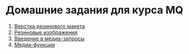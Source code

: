 # Домашние задания для курса MQ

1. [Верстка резинового макета](fluid/)
2. [Резиновые изображения](fluid-images/)
3. [Введение в медиа-запросы](media-types/)
4. [Медиа-функции](media-features/)